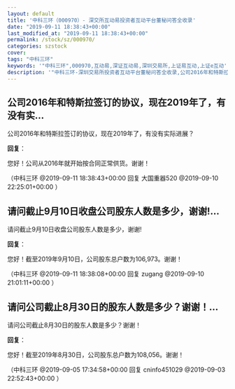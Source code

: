 ```yaml
---
layout: default
title: '中科三环（000970）- 深交所互动易投资者互动平台董秘问答全收录'
date: "2019-09-11 18:38:43+00:00"
last_modified_at: "2019-09-11 18:38:43+00:00"
permalink: /stock/sz/000970/
categories: szstock
cover: 
tags: "中科三环"
keywords: '"中科三环",000970,互动易,深证互动易,深圳交易所,上证易互动,上证e互动'
description: '"中科三环-深圳交易所投资者互动平台董秘问答全收录,公司2016年和特斯拉签订的协议，现在2019年了，有没有实际进展？"'
---
```


## 公司2016年和特斯拉签订的协议，现在2019年了，有没有实...

公司2016年和特斯拉签订的协议，现在2019年了，有没有实际进展？

**回复**：

您好！公司从2016年就开始按合同正常供货。谢谢！ 

（中科三环  @2019-09-11 18:38:43+00:00 回复 大国重器520  @2019-09-10 22:25:01+00:00 ）

## 请问截止9月10日收盘公司股东人数是多少，谢谢!...

请问截止9月10日收盘公司股东人数是多少，谢谢!

**回复**：

您好！截至2019年9月10日，公司股东总户数为106,973。谢谢！ 

（中科三环  @2019-09-11 18:38:08+00:00 回复 zugang  @2019-09-10 21:01:11+00:00 ）

## 请问公司截止8月30日的股东人数是多少？谢谢！...

请问公司截止8月30日的股东人数是多少？谢谢！

**回复**：

您好！截至2019年8月30日，公司股东总户数为108,056。谢谢！ 

（中科三环  @2019-09-05 17:34:58+00:00 回复 cninfo451029  @2019-09-03 22:52:43+00:00 ）


